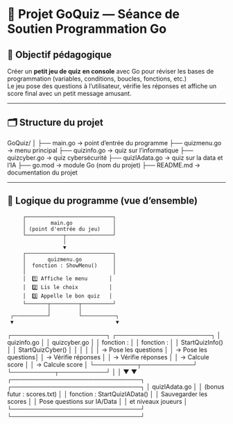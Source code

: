 # 🧠 Projet GoQuiz — Séance de Soutien Programmation Go

## 🎯 Objectif pédagogique

Créer un **petit jeu de quiz en console** avec Go pour réviser les bases de programmation (variables, conditions, boucles, fonctions, etc.)  
Le jeu pose des questions à l’utilisateur, vérifie les réponses et affiche un score final avec un petit message amusant.

---

## 🗂️ Structure du projet

GoQuiz/
│
├── main.go → point d’entrée du programme
├── quizmenu.go → menu principal
├── quizinfo.go → quiz sur l’informatique
├── quizcyber.go → quiz cybersécurité
├── quizIAdata.go → quiz sur la data et l’IA
├── go.mod → module Go (nom du projet)
├── README.md → documentation du projet

---

## 🧩 Logique du programme (vue d’ensemble)

         ┌────────────────────────────┐
         │        main.go             │
         │ (point d'entrée du jeu)    │
         └────────────┬───────────────┘
                      │
                      ▼
         ┌────────────────────────────┐
         │       quizmenu.go          │
         │  fonction : ShowMenu()     │
         │                            │
         │  1️⃣ Affiche le menu       │
         │  2️⃣ Lis le choix          │
         │  3️⃣ Appelle le bon quiz   │
         └───────┬─────────┬──────────┘
                 │         │
     ┌───────────┘         └───────────┐
     ▼                                 ▼
┌──────────────────────┐ ┌──────────────────────┐
│ quizinfo.go │ │ quizcyber.go │
│ fonction : │ │ fonction : │
│ StartQuizInfo() │ │ StartQuizCyber() │
│ │ │ │
│ → Pose les questions │ │ → Pose les questions│
│ → Vérifie réponses │ │ → Vérifie réponses │
│ → Calcule score │ │ → Calcule score │
└──────────┬────────────┘ └──────────┬───────────┘
│ │
▼ ▼
┌──────────────────────────────┐ ┌──────────────────────────────┐
│ quizIAdata.go │ │ (bonus futur : scores.txt) │
│ fonction : StartQuizIAData() │ │ Sauvegarder les scores │
│ Pose questions sur IA/Data │ │ et niveaux joueurs │
└──────────────────────────────┘ └──────────────────────────────┘